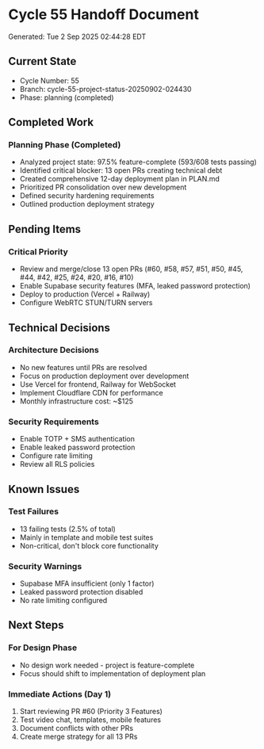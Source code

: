 # Cycle 55 Handoff Document

Generated: Tue  2 Sep 2025 02:44:28 EDT

## Current State
- Cycle Number: 55
- Branch: cycle-55-project-status-20250902-024430
- Phase: planning (completed)

## Completed Work
<!-- Updated by each agent as they complete their phase -->
### Planning Phase (Completed)
- Analyzed project state: 97.5% feature-complete (593/608 tests passing)
- Identified critical blocker: 13 open PRs creating technical debt
- Created comprehensive 12-day deployment plan in PLAN.md
- Prioritized PR consolidation over new development
- Defined security hardening requirements
- Outlined production deployment strategy

## Pending Items
<!-- Items that need attention in the next phase or cycle -->
### Critical Priority
- Review and merge/close 13 open PRs (#60, #58, #57, #51, #50, #45, #44, #42, #25, #24, #20, #16, #10)
- Enable Supabase security features (MFA, leaked password protection)
- Deploy to production (Vercel + Railway)
- Configure WebRTC STUN/TURN servers

## Technical Decisions
<!-- Important technical decisions made during this cycle -->
### Architecture Decisions
- No new features until PRs are resolved
- Focus on production deployment over development
- Use Vercel for frontend, Railway for WebSocket
- Implement Cloudflare CDN for performance
- Monthly infrastructure cost: ~$125

### Security Requirements
- Enable TOTP + SMS authentication
- Enable leaked password protection
- Configure rate limiting
- Review all RLS policies

## Known Issues
<!-- Issues discovered but not yet resolved -->
### Test Failures
- 13 failing tests (2.5% of total)
- Mainly in template and mobile test suites
- Non-critical, don't block core functionality

### Security Warnings
- Supabase MFA insufficient (only 1 factor)
- Leaked password protection disabled
- No rate limiting configured

## Next Steps
<!-- Clear action items for the next agent/cycle -->
### For Design Phase
- No design work needed - project is feature-complete
- Focus should shift to implementation of deployment plan

### Immediate Actions (Day 1)
1. Start reviewing PR #60 (Priority 3 Features)
2. Test video chat, templates, mobile features
3. Document conflicts with other PRs
4. Create merge strategy for all 13 PRs

